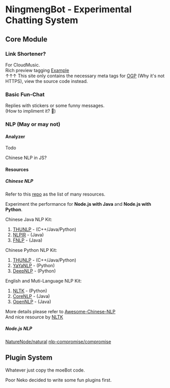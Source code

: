 # NingmengBot - Experimental Chatting System

## Core Module

### Link Shortener?

For CloudMusic.    
Rich preview tagging [Example](https://neko.ayaka.moe/tests/ogptest)     
↑↑↑ This site only contains the necessary meta tags for [OGP](http://ogp.me/) (Why it's not HTTPS), view the source code instead.     

### Basic Fun-Chat

Replies with stickers or some funny messages.    
(How to impliment it? :thinking:)

### NLP (May or may not)

#### Analyzer

Todo

Chinese NLP in JS?

#### Resources

##### Chinese NLP

Refer to this [repo](https://github.com/crownpku/Awesome-Chinese-NLP) as the list of many resources.

Experiment the performance for __Node.js with Java__ and __Node.js with Python__.

Chinese Java NLP Kit:

1. [THUNLP](http://thulac.thunlp.org/) - (C++/Java/Python)
2. [NLPIR](https://github.com/NLPIR-team/NLPIR) - (Java)
3. [FNLP](https://github.com/FudanNLP/fnlp) - (Java)

Chinese Python NLP Kit:

1. [THUNLP](http://thulac.thunlp.org/) - (C++/Java/Python)
2. [YaYaNLP](https://github.com/Tony-Wang/YaYaNLP) - (Python)
3. [DeepNLP](https://github.com/rockingdingo/deepnlp) - (Python)

English and Muti-Language NLP Kit:

1. [NLTK](http://www.nltk.org/) - (Python)
2. [CoreNLP](https://github.com/stanfordnlp/CoreNLP) - (Java)
3. [OpenNLP](https://opennlp.apache.org/) - (Java)

More details please refer to [Awesome-Chinese-NLP](https://github.com/crownpku/Awesome-Chinese-NLP)    
And nice resource by [NLTK](http://www.nltk.org/)

##### Node.js NLP

[NatureNode/natural](https://github.com/nekomeowww/natural)
[nlp-compromise/compromise](https://github.com/nlp-compromise/compromise)

## Plugin System

Whatever just copy the moeBot code.

Poor Neko decided to write some fun plugins first.